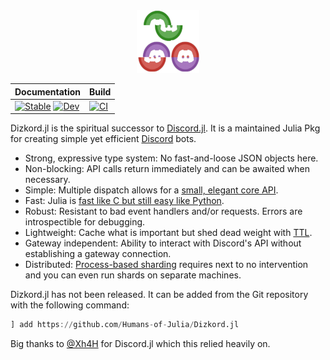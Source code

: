 <div align="center">
  <img src="https://github.com/Humans-of-Julia/Dizkord.jl/blob/master/docs/src/assets/logo.png?raw=true" width = "100" height = "100" style="align: center">


| Documentation | Build |
| -- | -- |
| [![Stable](https://img.shields.io/badge/docs-stable-blue.svg)](https://humans-of-julia.github.io/Dizkord.jl/stable/) [![Dev](https://img.shields.io/badge/docs-dev-blue.svg)](https://humans-of-julia.github.io/Dizkord.jl/dev/)| [![CI](https://github.com/Humans-of-Julia/Dizkord.jl/actions/workflows/ci.yml/badge.svg)](https://github.com/Humans-of-Julia/Dizkord.jl/actions/workflows/ci.yml) |
</div>

Dizkord.jl is the spiritual successor to [Discord.jl](https://github.com/Xh4H/Discord.jl). It is a maintained Julia Pkg for creating simple yet efficient [Discord](https://discord.com) bots.

* Strong, expressive type system: No fast-and-loose JSON objects here.
* Non-blocking: API calls return immediately and can be awaited when necessary.
* Simple: Multiple dispatch allows for a [small, elegant core API](https://Humans-of-Julia.github.io/Dizkord.jl/stable/rest.html#CRUD-API-1).
* Fast: Julia is [fast like C but still easy like Python](https://julialang.org/blog/2012/02/why-we-created-julia).
* Robust: Resistant to bad event handlers and/or requests. Errors are introspectible for debugging.
* Lightweight: Cache what is important but shed dead weight with [TTL](https://en.wikipedia.org/wiki/Time_to_live).
* Gateway independent: Ability to interact with Discord's API without establishing a gateway connection.
* Distributed: [Process-based sharding](https://Humans-of-Julia.github.io/Dizkord.jl/stable/client.html#Dizkord.Client) requires next to no intervention and you can even run shards on separate machines.

Dizkord.jl has not been released.
It can be added from the Git repository with the following command:

```julia
] add https://github.com/Humans-of-Julia/Dizkord.jl
```

Big thanks to [@Xh4H](https://github.com/Xh4H) for Discord.jl which this relied heavily on.
